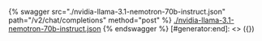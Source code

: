 [#generator:start]: <> ({ "template": "openapi" })
{% swagger src="./nvidia-llama-3.1-nemotron-70b-instruct.json" path="/v2/chat/completions" method="post" %}
[./nvidia-llama-3.1-nemotron-70b-instruct.json](./nvidia-llama-3.1-nemotron-70b-instruct.json)
{% endswagger %}
[#generator:end]: <> ({})